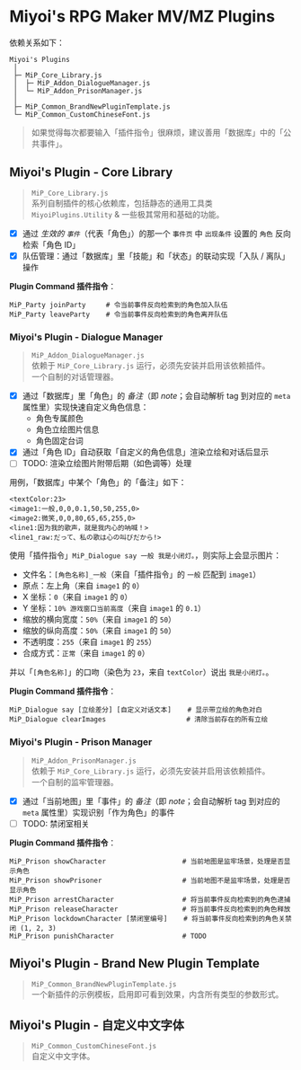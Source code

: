 # Miyoi's RPG Maker MV/MZ Plugins

依赖关系如下：
```goat
Miyoi's Plugins
 │
 ├─ MiP_Core_Library.js
 │  ├─ MiP_Addon_DialogueManager.js
 │  └─ MiP_Addon_PrisonManager.js
 │
 ├─ MiP_Common_BrandNewPluginTemplate.js
 └─ MiP_Common_CustomChineseFont.js
```

> 如果觉得每次都要输入「插件指令」很麻烦，建议善用「数据库」中的「公共事件」。

## Miyoi's Plugin - Core Library

> `MiP_Core_Library.js`\
> 系列自制插件的核心依赖库，包括静态的通用工具类 `MiyoiPlugins.Utility` & 一些极其常用和基础的功能。

- [x] 通过 _生效的 `事件`_（代表「角色」）的那一个 `事件页` 中 `出现条件` 设置的 `角色` 反向检索「角色 ID」
- [x] 队伍管理：通过「数据库」里「技能」和「状态」的联动实现「入队 / 离队」操作

**Plugin Command 插件指令**：

```
MiP_Party joinParty     # 令当前事件反向检索到的角色加入队伍
MiP_Party leaveParty    # 令当前事件反向检索到的角色离开队伍
```

### Miyoi's Plugin - Dialogue Manager

> `MiP_Addon_DialogueManager.js`\
> 依赖于 `MiP_Core_Library.js` 运行，必须先安装并启用该依赖插件。\
> 一个自制的对话管理器。

- [x] 通过「数据库」里「角色」的 _备注_（即 _note_；会自动解析 tag 到对应的 `meta` 属性里）实现快速自定义角色信息：
    - 角色专属颜色
    - 角色立绘图片信息
    - 角色固定台词
- [x] 通过「角色 ID」自动获取「自定义的角色信息」渲染立绘和对话后显示
- [ ] TODO: 渲染立绘图片附带后期（如色调等）处理

用例，「数据库」中某个「角色」的「备注」如下：
```
<textColor:23>
<image1:一般,0,0,0.1,50,50,255,0>
<image2:微笑,0,0,80,65,65,255,0>
<line1:因为我的歌声，就是我内心的呐喊！>
<line1_raw:だって、私の歌は心の叫びだから!>
```

使用「插件指令」`MiP_Dialogue say 一般 我是小闭灯。`，则实际上会显示图片：
- 文件名：`[角色名称]_一般`（来自「插件指令」的 `一般` 匹配到 `image1`）
- 原点：左上角（来自 `image1` 的 `0`）
- X 坐标：`0`（来自 `image1` 的 `0`）
- Y 坐标：`10% 游戏窗口当前高度`（来自 `image1` 的 `0.1`）
- 缩放的横向宽度：`50%`（来自 `image1` 的 `50`）
- 缩放的纵向高度：`50%`（来自 `image1` 的 `50`）
- 不透明度：`255`（来自 `image1` 的 `255`）
- 合成方式：`正常`（来自 `image1` 的 `0`）

并以「`[角色名称]`」的口吻（染色为 `23`，来自 `textColor`）说出 `我是小闭灯。`。

**Plugin Command 插件指令**：

```
MiP_Dialogue say [立绘差分] [自定义对话文本]    # 显示带立绘的角色对白
MiP_Dialogue clearImages                    # 清除当前存在的所有立绘
```

### Miyoi's Plugin - Prison Manager

> `MiP_Addon_PrisonManager.js`\
> 依赖于 `MiP_Core_Library.js` 运行，必须先安装并启用该依赖插件。\
> 一个自制的监牢管理器。

- [x] 通过「当前地图」里「事件」的 _备注_（即 _note_；会自动解析 tag 到对应的 `meta` 属性里）实现识别「作为角色」的事件
- [ ] TODO: 禁闭室相关

**Plugin Command 插件指令**：

```
MiP_Prison showCharacter                   # 当前地图是监牢场景，处理是否显示角色
MiP_Prison showPrisoner                    # 当前地图不是监牢场景，处理是否显示角色
MiP_Prison arrestCharacter                 # 将当前事件反向检索到的角色逮捕
MiP_Prison releaseCharacter                # 将当前事件反向检索到的角色释放
MiP_Prison lockdownCharacter [禁闭室编号]    # 将当前事件反向检索到的角色关禁闭 (1, 2, 3)
MiP_Prison punishCharacter                 # TODO
```

## Miyoi's Plugin - Brand New Plugin Template

> `MiP_Common_BrandNewPluginTemplate.js`\
> 一个新插件的示例模板，启用即可看到效果，内含所有类型的参数形式。

## Miyoi's Plugin - 自定义中文字体

> `MiP_Common_CustomChineseFont.js`\
> 自定义中文字体。
